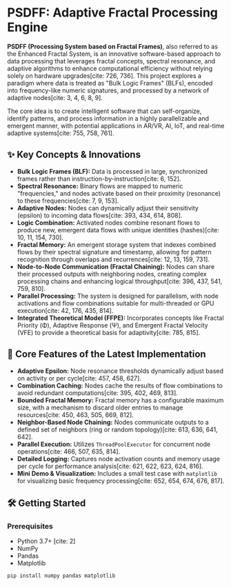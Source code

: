 # PSDFF: Adaptive Fractal Processing Engine

**PSDFF (Processing System based on Fractal Frames)**, also referred to as the Enhanced Fractal System, is an innovative software-based approach to data processing that leverages fractal concepts, spectral resonance, and adaptive algorithms to enhance computational efficiency without relying solely on hardware upgrades[cite: 726, 736]. This project explores a paradigm where data is treated as "Bulk Logic Frames" (BLFs), encoded into frequency-like numeric signatures, and processed by a network of adaptive nodes[cite: 3, 4, 6, 8, 9].

The core idea is to create intelligent software that can self-organize, identify patterns, and process information in a highly parallelizable and emergent manner, with potential applications in AR/VR, AI, IoT, and real-time adaptive systems[cite: 755, 758, 761].

## ✨ Key Concepts & Innovations

* **Bulk Logic Frames (BLF):** Data is processed in large, synchronized frames rather than instruction-by-instruction[cite: 6, 152].
* **Spectral Resonance:** Binary flows are mapped to numeric "frequencies," and nodes activate based on their proximity (resonance) to these frequencies[cite: 7, 9, 153].
* **Adaptive Nodes:** Nodes can dynamically adjust their sensitivity (epsilon) to incoming data flows[cite: 393, 434, 614, 808].
* **Logic Combination:** Activated nodes combine resonant flows to produce new, emergent data flows with unique identities (hashes)[cite: 10, 11, 154, 730].
* **Fractal Memory:** An emergent storage system that indexes combined flows by their spectral signature and timestamp, allowing for pattern recognition through overlaps and recurrences[cite: 12, 13, 159, 731].
* **Node-to-Node Communication (Fractal Chaining):** Nodes can share their processed outputs with neighboring nodes, creating complex processing chains and enhancing logical throughput[cite: 396, 437, 541, 759, 810].
* **Parallel Processing:** The system is designed for parallelism, with node activations and flow combinations suitable for multi-threaded or GPU execution[cite: 42, 176, 435, 814].
* **Integrated Theoretical Model (FFPE):** Incorporates concepts like Fractal Priority (Φ), Adaptive Response (Ψ), and Emergent Fractal Velocity (VFE) to provide a theoretical basis for adaptivity[cite: 785, 815].

## 🚀 Core Features of the Latest Implementation

* **Adaptive Epsilon:** Node resonance thresholds dynamically adjust based on activity or per cycle[cite: 457, 458, 627].
* **Combination Caching:** Nodes cache the results of flow combinations to avoid redundant computations[cite: 395, 402, 469, 813].
* **Bounded Fractal Memory:** Fractal memory has a configurable maximum size, with a mechanism to discard older entries to manage resources[cite: 450, 463, 505, 669, 812].
* **Neighbor-Based Node Chaining:** Nodes communicate outputs to a defined set of neighbors (ring or random topology)[cite: 613, 636, 641, 642].
* **Parallel Execution:** Utilizes `ThreadPoolExecutor` for concurrent node operations[cite: 466, 507, 635, 814].
* **Detailed Logging:** Captures node activation counts and memory usage per cycle for performance analysis[cite: 621, 622, 623, 624, 816].
* **Mini Demo & Visualization:** Includes a small test case with `matplotlib` for visualizing basic frequency processing[cite: 652, 654, 674, 676, 817].

## 🛠️ Getting Started

### Prerequisites

* Python 3.7+ [cite: 2]
* NumPy
* Pandas
* Matplotlib

```bash
pip install numpy pandas matplotlib
